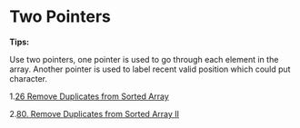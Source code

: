 # Two Pointers
**Tips:** 


Use two pointers, one pointer is used to go through each element in the array. Another pointer is used to label recent valid position which could put character.


1.[26 Remove Duplicates from Sorted Array](https://leetcode.com/problems/remove-duplicates-from-sorted-array/)


2.[80. Remove Duplicates from Sorted Array II](https://leetcode.com/problems/remove-duplicates-from-sorted-array-ii/description/)

